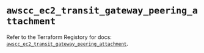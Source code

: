 # `awscc_ec2_transit_gateway_peering_attachment`

Refer to the Terraform Registory for docs: [`awscc_ec2_transit_gateway_peering_attachment`](https://registry.terraform.io/providers/hashicorp/awscc/0.70.0/docs/resources/ec2_transit_gateway_peering_attachment).
